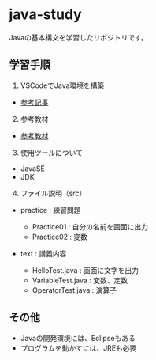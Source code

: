 # java-study
Javaの基本構文を学習したリポジトリです。

## 学習手順
1. VSCodeでJava環境を構築
- [参考記事](https://note.com/liber_grp/n/n88f3f0a6fdf1)
2. 参考教材
- [参考教材](https://www.udemy.com/course/java_basic/)
3. 使用ツールについて
- JavaSE
- JDK
4. ファイル説明（src）
- practice : 練習問題 
  - Practice01 : 自分の名前を画面に出力
  - Practice02 : 変数

- text : 講義内容
  - HelloTest.java : 画面に文字を出力
  - VariableTest.java : 変数、定数
  - OperatorTest.java : 演算子

## その他
- Javaの開発環境には、Eclipseもある
- プログラムを動かすには、JREも必要